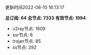 更新时间2022-08-10 16:13:17

**总订阅: 64**
**总节点: 7333**
**有效节点: 1994**
- v2ray节点: 1609
- ssr节点: 8
- trojan节点: 85
- ss节点: 292
